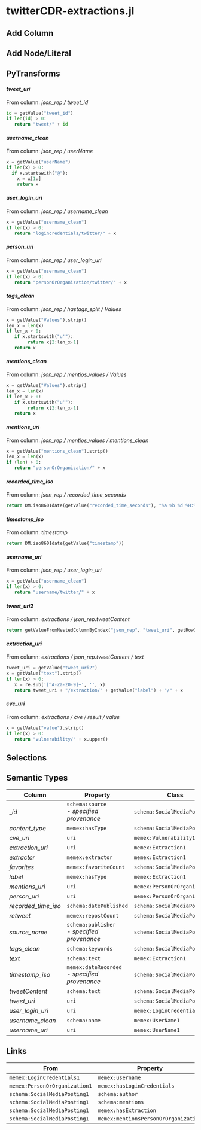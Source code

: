 # twitterCDR-extractions.jl

## Add Column

## Add Node/Literal

## PyTransforms
#### _tweet_uri_
From column: _json_rep / tweet_id_
``` python
id = getValue("tweet_id")
if len(id) > 0:
   return "tweet/" + id
```

#### _username_clean_
From column: _json_rep / userName_
``` python
x = getValue("userName")
if len(x) > 0:
  if x.startswith("@"):
    x = x[1:]
    return x
```

#### _user_login_uri_
From column: _json_rep / username_clean_
``` python
x = getValue("username_clean")
if len(x) > 0:
   return "logincredentials/twitter/" + x
```

#### _person_uri_
From column: _json_rep / user_login_uri_
``` python
x = getValue("username_clean")
if len(x) > 0:
   return "personOrOrganization/twitter/" + x
```

#### _tags_clean_
From column: _json_rep / hastags_split / Values_
``` python
x = getValue("Values").strip()
len_x = len(x)
if len_x > 0:
   if x.startswith("u'"):
        return x[2:len_x-1]
   return x
```

#### _mentions_clean_
From column: _json_rep / mentios_values / Values_
``` python
x = getValue("Values").strip()
len_x = len(x)
if len_x > 0:
   if x.startswith("u'"):
        return x[2:len_x-1]
   return x
```

#### _mentions_uri_
From column: _json_rep / mentios_values / mentions_clean_
``` python
x = getValue("mentions_clean").strip()
len_x = len(x)
if (len) > 0:
   return "personOrOrganization/" + x
```

#### _recorded_time_iso_
From column: _json_rep / recorded_time_seconds_
``` python
return DM.iso8601date(getValue("recorded_time_seconds"), "%a %b %d %H:%M:%S UTC %Y")
```

#### _timestamp_iso_
From column: _timestamp_
``` python
return DM.iso8601date(getValue("timestamp"))
```

#### _username_uri_
From column: _json_rep / user_login_uri_
``` python
x = getValue("username_clean")
if len(x) > 0:
   return "username/twitter/" + x
```

#### _tweet_uri2_
From column: _extractions / json_rep.tweetContent_
``` python
return getValueFromNestedColumnByIndex("json_rep", "tweet_uri", getRowIndex())
```

#### _extraction_uri_
From column: _extractions / json_rep.tweetContent / text_
``` python
tweet_uri = getValue("tweet_uri2")
x = getValue("text").strip()
if len(x) > 0:
   x = re.sub('[^A-Za-z0-9]+', '', x)
   return tweet_uri + "/extraction/" + getValue("label") + "/" + x
```

#### _cve_uri_
From column: _extractions / cve / result / value_
``` python
x = getValue("value").strip()
if len(x) > 0:
   return "vulnerability/" + x.upper()
```


## Selections

## Semantic Types
| Column | Property | Class |
|  ----- | -------- | ----- |
| __id_ | `schema:source`<BR> - _specified provenance_ | `schema:SocialMediaPosting1`|
| _content_type_ | `memex:hasType` | `schema:SocialMediaPosting1`|
| _cve_uri_ | `uri` | `memex:Vulnerability1`|
| _extraction_uri_ | `uri` | `memex:Extraction1`|
| _extractor_ | `memex:extractor` | `memex:Extraction1`|
| _favorites_ | `memex:favoriteCount` | `schema:SocialMediaPosting1`|
| _label_ | `memex:hasType` | `memex:Extraction1`|
| _mentions_uri_ | `uri` | `memex:PersonOrOrganization2`|
| _person_uri_ | `uri` | `memex:PersonOrOrganization1`|
| _recorded_time_iso_ | `schema:datePublished` | `schema:SocialMediaPosting1`|
| _retweet_ | `memex:repostCount` | `schema:SocialMediaPosting1`|
| _source_name_ | `schema:publisher`<BR> - _specified provenance_ | `schema:SocialMediaPosting1`|
| _tags_clean_ | `schema:keywords` | `schema:SocialMediaPosting1`|
| _text_ | `schema:text` | `memex:Extraction1`|
| _timestamp_iso_ | `memex:dateRecorded`<BR> - _specified provenance_ | `schema:SocialMediaPosting1`|
| _tweetContent_ | `schema:text` | `schema:SocialMediaPosting1`|
| _tweet_uri_ | `uri` | `schema:SocialMediaPosting1`|
| _user_login_uri_ | `uri` | `memex:LoginCredentials1`|
| _username_clean_ | `schema:name` | `memex:UserName1`|
| _username_uri_ | `uri` | `memex:UserName1`|


## Links
| From | Property | To |
|  --- | -------- | ---|
| `memex:LoginCredentials1` | `memex:username` | `memex:UserName1`|
| `memex:PersonOrOrganization1` | `memex:hasLoginCredentials` | `memex:LoginCredentials1`|
| `schema:SocialMediaPosting1` | `schema:author` | `memex:PersonOrOrganization1`|
| `schema:SocialMediaPosting1` | `schema:mentions` | `memex:Vulnerability1`|
| `schema:SocialMediaPosting1` | `memex:hasExtraction` | `memex:Extraction1`|
| `schema:SocialMediaPosting1` | `memex:mentionsPersonOrOrganization` | `memex:PersonOrOrganization2`|
